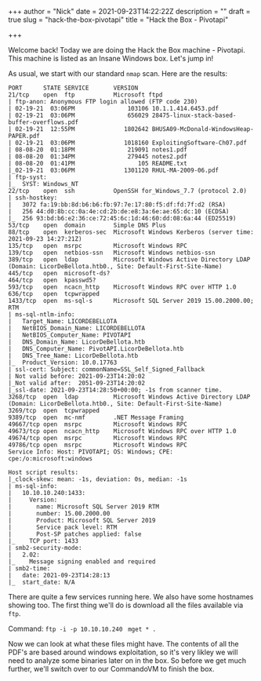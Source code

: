 +++
author = "Nick"
date = 2021-09-23T14:22:22Z
description = ""
draft = true
slug = "hack-the-box-pivotapi"
title = "Hack the Box - Pivotapi"

+++


Welcome back! Today we are doing the Hack the Box machine - Pivotapi. This machine is listed as an Insane Windows box. Let's jump in!

As usual,  we start with our standard `nmap` scan. Here are the results:

```
PORT      STATE SERVICE       VERSION
21/tcp    open  ftp           Microsoft ftpd
| ftp-anon: Anonymous FTP login allowed (FTP code 230)
| 02-19-21  03:06PM               103106 10.1.1.414.6453.pdf
| 02-19-21  03:06PM               656029 28475-linux-stack-based-buffer-overflows.pdf
| 02-19-21  12:55PM              1802642 BHUSA09-McDonald-WindowsHeap-PAPER.pdf
| 02-19-21  03:06PM              1018160 ExploitingSoftware-Ch07.pdf
| 08-08-20  01:18PM               219091 notes1.pdf
| 08-08-20  01:34PM               279445 notes2.pdf
| 08-08-20  01:41PM                  105 README.txt
|_02-19-21  03:06PM              1301120 RHUL-MA-2009-06.pdf
| ftp-syst: 
|_  SYST: Windows_NT
22/tcp    open  ssh           OpenSSH for_Windows_7.7 (protocol 2.0)
| ssh-hostkey: 
|   3072 fa:19:bb:8d:b6:b6:fb:97:7e:17:80:f5:df:fd:7f:d2 (RSA)
|   256 44:d0:8b:cc:0a:4e:cd:2b:de:e8:3a:6e:ae:65:dc:10 (ECDSA)
|_  256 93:bd:b6:e2:36:ce:72:45:6c:1d:46:60:dd:08:6a:44 (ED25519)
53/tcp    open  domain        Simple DNS Plus
88/tcp    open  kerberos-sec  Microsoft Windows Kerberos (server time: 2021-09-23 14:27:21Z)
135/tcp   open  msrpc         Microsoft Windows RPC
139/tcp   open  netbios-ssn   Microsoft Windows netbios-ssn
389/tcp   open  ldap          Microsoft Windows Active Directory LDAP (Domain: LicorDeBellota.htb0., Site: Default-First-Site-Name)
445/tcp   open  microsoft-ds?
464/tcp   open  kpasswd5?
593/tcp   open  ncacn_http    Microsoft Windows RPC over HTTP 1.0
636/tcp   open  tcpwrapped
1433/tcp  open  ms-sql-s      Microsoft SQL Server 2019 15.00.2000.00; RTM
| ms-sql-ntlm-info: 
|   Target_Name: LICORDEBELLOTA
|   NetBIOS_Domain_Name: LICORDEBELLOTA
|   NetBIOS_Computer_Name: PIVOTAPI
|   DNS_Domain_Name: LicorDeBellota.htb
|   DNS_Computer_Name: PivotAPI.LicorDeBellota.htb
|   DNS_Tree_Name: LicorDeBellota.htb
|_  Product_Version: 10.0.17763
| ssl-cert: Subject: commonName=SSL_Self_Signed_Fallback
| Not valid before: 2021-09-23T14:20:02
|_Not valid after:  2051-09-23T14:20:02
|_ssl-date: 2021-09-23T14:28:50+00:00; -1s from scanner time.
3268/tcp  open  ldap          Microsoft Windows Active Directory LDAP (Domain: LicorDeBellota.htb0., Site: Default-First-Site-Name)
3269/tcp  open  tcpwrapped
9389/tcp  open  mc-nmf        .NET Message Framing
49667/tcp open  msrpc         Microsoft Windows RPC
49673/tcp open  ncacn_http    Microsoft Windows RPC over HTTP 1.0
49674/tcp open  msrpc         Microsoft Windows RPC
49786/tcp open  msrpc         Microsoft Windows RPC
Service Info: Host: PIVOTAPI; OS: Windows; CPE: cpe:/o:microsoft:windows

Host script results:
|_clock-skew: mean: -1s, deviation: 0s, median: -1s
| ms-sql-info: 
|   10.10.10.240:1433: 
|     Version: 
|       name: Microsoft SQL Server 2019 RTM
|       number: 15.00.2000.00
|       Product: Microsoft SQL Server 2019
|       Service pack level: RTM
|       Post-SP patches applied: false
|_    TCP port: 1433
| smb2-security-mode: 
|   2.02: 
|_    Message signing enabled and required
| smb2-time: 
|   date: 2021-09-23T14:28:13
|_  start_date: N/A
```

There are quite a few services running here. We also have some hostnames showing too. The first thing we'll do is download all the files available via `ftp`.

Command:
`ftp -i -p 10.10.10.240 `
`mget * .`

Now we can look at what these files might have. The contents of all the PDF's are based around windows exploitation, so it's very likley we will need to analyze some binaries later on in the box. So before we get much further, we'll switch over to our CommandoVM to finish the box.



